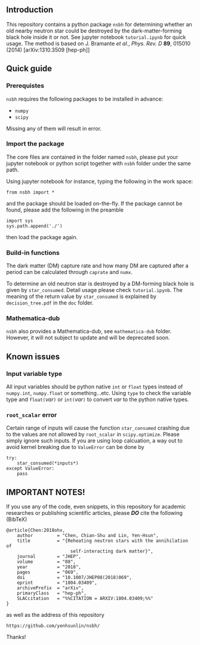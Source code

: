 ## Introduction
This repository contains a python package `nsbh` for determining whether an old nearby neutron star could be destroyed by the dark-matter-forming black hole inside it or not. See jupyter notebook `tutorial.ipynb` for quick usage. The method is based on J. Bramante *et al.*, *Phys. Rev. D* **89**, 015010 (2014) [arXiv:1310.3509 [hep-ph]]

## Quick guide
### Prerequistes
`nsbh` requires the following packages to be installed in advance:

- `numpy`
- `scipy`

Missing any of them will result in error.

### Import the package
The core files are contained in the folder named `nsbh`, please put your jupyter notebook or python script together with `nsbh` folder under the same path.

Using jupyter notebook for instance, typing the following in the work space:

    from nsbh import *

and the package should be loaded on-the-fly. If the package cannot be found, please add the following in the preamble

    import sys
    sys.path.append('./')

then load the package again.

### Build-in functions
The dark matter (DM) capture rate and how many DM are captured after a period can be calculated through `caprate` and `numx`.

To determine an old neutron star is destroyed by a DM-forming black hole is given by `star_consumed`. Detail usage please check `tutorial.ipynb`. The meaning of the return value by `star_consumed` is explained by `decision_tree.pdf` in the `doc` folder.

### Mathematica-dub
`nsbh` also provides a Mathematica-dub, see `mathematica-dub` folder. However, it will not subject to update and will be deprecated soon.

## Known issues

### Input variable type
All input variables should be python native `int` or `float` types instead of `numpy.int`, `numpy.float` or something...etc. Using `type` to check the variable type and `float(`*var*`)` or `int(`*var*`)` to convert *var* to the python native types.

### `root_scalar` error
Certain range of inputs will cause the function `star_consumed` crashing due to the values are not allowed by `root_scalar` in `scipy.optimize`. Please simply ignore such inputs. If you are using loop calcuation, a way out to avoid kernel breaking due to `ValueError` can be done by

    try:
        star_consumed(*inputs*)
    except ValueError:
        pass

## IMPORTANT NOTES!
If you use any of the code, even snippets, in this repository for academic researches or publishing scientific articles, please ***DO*** cite the following (BibTeX)

    @article{Chen:2018ohx,
        author         = "Chen, Chian-Shu and Lin, Yen-Hsun",
        title          = "{Reheating neutron stars with the annihilation of
                            self-interacting dark matter}",
        journal        = "JHEP",
        volume         = "08",
        year           = "2018",
        pages          = "069",
        doi            = "10.1007/JHEP08(2018)069",
        eprint         = "1804.03409",
        archivePrefix  = "arXiv",
        primaryClass   = "hep-ph",
        SLACcitation   = "%%CITATION = ARXIV:1804.03409;%%"
    }
 
as well as the address of this repository
 
    https://github.com/yenhsunlin/nsbh/
    
 Thanks!

